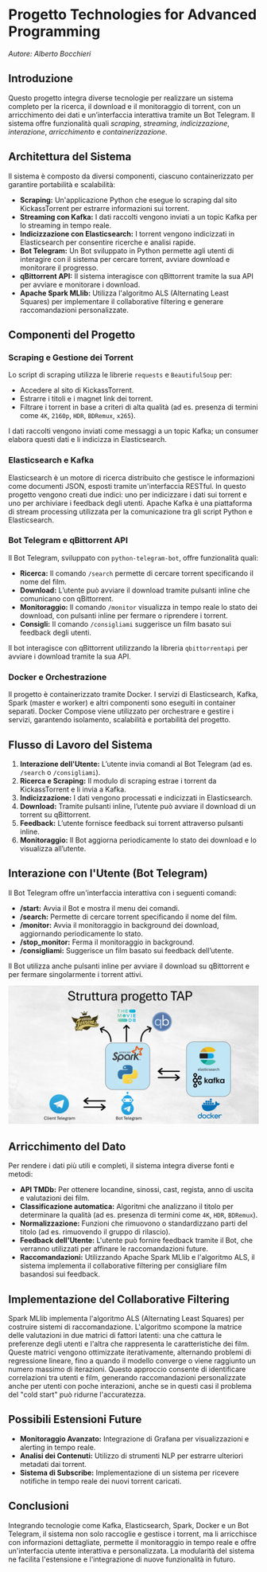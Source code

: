 # **Progetto Technologies for Advanced Programming**

*Autore: Alberto Bocchieri*  

## **Introduzione**

Questo progetto integra diverse tecnologie per realizzare un sistema completo per la ricerca, il download e il monitoraggio di torrent, con un arricchimento dei dati e un’interfaccia interattiva tramite un Bot Telegram. Il sistema offre funzionalità quali *scraping*, *streaming*, *indicizzazione*, *interazione*, *arricchimento* e *containerizzazione*.

## **Architettura del Sistema**

Il sistema è composto da diversi componenti, ciascuno containerizzato per garantire portabilità e scalabilità:

- **Scraping:** Un'applicazione Python che esegue lo scraping dal sito KickassTorrent per estrarre informazioni sui torrent.
- **Streaming con Kafka:** I dati raccolti vengono inviati a un topic Kafka per lo streaming in tempo reale.
- **Indicizzazione con Elasticsearch:** I torrent vengono indicizzati in Elasticsearch per consentire ricerche e analisi rapide.
- **Bot Telegram:** Un Bot sviluppato in Python permette agli utenti di interagire con il sistema per cercare torrent, avviare download e monitorare il progresso.
- **qBittorrent API:** Il sistema interagisce con qBittorrent tramite la sua API per avviare e monitorare i download.
- **Apache Spark MLlib:** Utilizza l'algoritmo ALS (Alternating Least Squares) per implementare il collaborative filtering e generare raccomandazioni personalizzate.

## **Componenti del Progetto**

### **Scraping e Gestione dei Torrent**

Lo script di scraping utilizza le librerie `requests` e `BeautifulSoup` per:
- Accedere al sito di KickassTorrent.
- Estrarre i titoli e i magnet link dei torrent.
- Filtrare i torrent in base a criteri di alta qualità (ad es. presenza di termini come `4K`, `2160p`, `HDR`, `BDRemux`, `x265`).

I dati raccolti vengono inviati come messaggi a un topic Kafka; un consumer elabora questi dati e li indicizza in Elasticsearch.

### **Elasticsearch e Kafka**

Elasticsearch è un motore di ricerca distribuito che gestisce le informazioni come documenti JSON, esposti tramite un'interfaccia RESTful. In questo progetto vengono creati due indici: uno per indicizzare i dati sui torrent e uno per archiviare i feedback degli utenti. Apache Kafka è una piattaforma di stream processing utilizzata per la comunicazione tra gli script Python e Elasticsearch.

### **Bot Telegram e qBittorrent API**

Il Bot Telegram, sviluppato con `python-telegram-bot`, offre funzionalità quali:

- **Ricerca:** Il comando `/search` permette di cercare torrent specificando il nome del film.
- **Download:** L’utente può avviare il download tramite pulsanti inline che comunicano con qBittorrent.
- **Monitoraggio:** Il comando `/monitor` visualizza in tempo reale lo stato dei download, con pulsanti inline per fermare o riprendere i torrent.
- **Consigli:** Il comando `/consigliami` suggerisce un film basato sui feedback degli utenti.

Il bot interagisce con qBittorrent utilizzando la libreria `qbittorrentapi` per avviare i download tramite la sua API.

### **Docker e Orchestrazione**

Il progetto è containerizzato tramite Docker. I servizi di Elasticsearch, Kafka, Spark (master e worker) e altri componenti sono eseguiti in container separati. Docker Compose viene utilizzato per orchestrare e gestire i servizi, garantendo isolamento, scalabilità e portabilità del progetto.

## **Flusso di Lavoro del Sistema**

1. **Interazione dell'Utente:** L’utente invia comandi al Bot Telegram (ad es. `/search` o `/consigliami`).
2. **Ricerca e Scraping:** Il modulo di scraping estrae i torrent da KickassTorrent e li invia a Kafka.
3. **Indicizzazione:** I dati vengono processati e indicizzati in Elasticsearch.
4. **Download:** Tramite pulsanti inline, l’utente può avviare il download di un torrent su qBittorrent.
5. **Feedback:** L’utente fornisce feedback sui torrent attraverso pulsanti inline.
6. **Monitoraggio:** Il Bot aggiorna periodicamente lo stato dei download e lo visualizza all’utente.

## **Interazione con l'Utente (Bot Telegram)**

Il Bot Telegram offre un'interfaccia interattiva con i seguenti comandi:

- **/start:** Avvia il Bot e mostra il menu dei comandi.
- **/search:** Permette di cercare torrent specificando il nome del film.
- **/monitor:** Avvia il monitoraggio in background dei download, aggiornando periodicamente lo stato.
- **/stop_monitor:** Ferma il monitoraggio in background.
- **/consigliami:** Suggerisce un film basato sui feedback dell’utente.

Il Bot utilizza anche pulsanti inline per avviare il download su qBittorrent e per fermare singolarmente i torrent attivi.

![Schema completo](Schema_tap-1.png)

## **Arricchimento del Dato**

Per rendere i dati più utili e completi, il sistema integra diverse fonti e metodi:

- **API TMDb:** Per ottenere locandine, sinossi, cast, regista, anno di uscita e valutazioni dei film.
- **Classificazione automatica:** Algoritmi che analizzano il titolo per determinare la qualità (ad es. presenza di termini come `4K`, `HDR`, `BDRemux`).
- **Normalizzazione:** Funzioni che rimuovono o standardizzano parti del titolo (ad es. rimuovendo il gruppo di rilascio).
- **Feedback dell'Utente:** L'utente può fornire feedback tramite il Bot, che verranno utilizzati per affinare le raccomandazioni future.
- **Raccomandazioni:** Utilizzando Apache Spark MLlib e l'algoritmo ALS, il sistema implementa il collaborative filtering per consigliare film basandosi sui feedback.

## **Implementazione del Collaborative Filtering**

Spark MLlib implementa l'algoritmo ALS (Alternating Least Squares) per costruire sistemi di raccomandazione. L'algoritmo scompone la matrice delle valutazioni in due matrici di fattori latenti: una che cattura le preferenze degli utenti e l'altra che rappresenta le caratteristiche dei film. Queste matrici vengono ottimizzate iterativamente, alternando problemi di regressione lineare, fino a quando il modello converge o viene raggiunto un numero massimo di iterazioni. Questo approccio consente di identificare correlazioni tra utenti e film, generando raccomandazioni personalizzate anche per utenti con poche interazioni, anche se in questi casi il problema del "cold start" può ridurne l'accuratezza.

## **Possibili Estensioni Future**

- **Monitoraggio Avanzato:** Integrazione di Grafana per visualizzazioni e alerting in tempo reale.
- **Analisi dei Contenuti:** Utilizzo di strumenti NLP per estrarre ulteriori metadati dai torrent.
- **Sistema di Subscribe:** Implementazione di un sistema per ricevere notifiche in tempo reale dei nuovi torrent caricati.

## **Conclusioni**

Integrando tecnologie come Kafka, Elasticsearch, Spark, Docker e un Bot Telegram, il sistema non solo raccoglie e gestisce i torrent, ma li arricchisce con informazioni dettagliate, permette il monitoraggio in tempo reale e offre un'interfaccia utente interattiva e personalizzata. La modularità del sistema ne facilita l'estensione e l'integrazione di nuove funzionalità in futuro.
